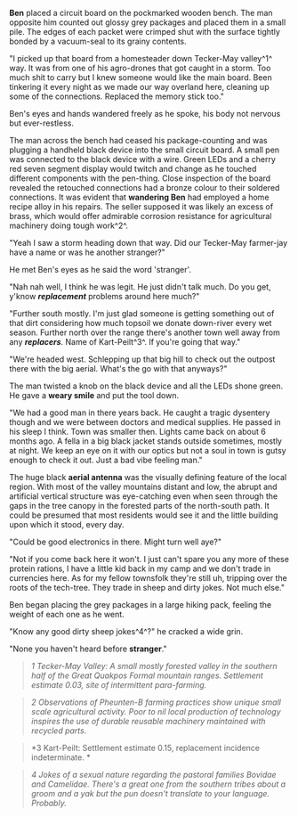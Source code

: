 **Ben** placed a circuit board on the pockmarked wooden bench. The man
opposite him counted out glossy grey packages and placed them in a small
pile. The edges of each packet were crimped shut with the surface
tightly bonded by a vacuum-seal to its grainy contents.

"I picked up that board from a homesteader down Tecker-May valley^1^
way. It was from one of his agro-drones that got caught in a storm. Too
much shit to carry but I knew someone would like the main board. Been
tinkering it every night as we made our way overland here, cleaning up
some of the connections. Replaced the memory stick too."

Ben's eyes and hands wandered freely as he spoke, his body not nervous
but ever-restless.

The man across the bench had ceased his package-counting and was
plugging a handheld black device into the small circuit board. A small
pen was connected to the black device with a wire. Green LEDs and a
cherry red seven segment display would twitch and change as he touched
different components with the pen-thing. Close inspection of the board
revealed the retouched connections had a bronze colour to their soldered
connections. It was evident that **wandering Ben** had employed a home
recipe alloy in his repairs. The seller supposed it was likely an excess
of brass, which would offer admirable corrosion resistance for
agricultural machinery doing tough work^2^.

"Yeah I saw a storm heading down that way. Did our Tecker-May farmer-jay
have a name or was he another stranger?"

He met Ben's eyes as he said the word 'stranger'.

"Nah nah well, I think he was legit. He just didn't talk much. Do you
get, y'know ***replacement*** problems around here much?"

"Further south mostly. I'm just glad someone is getting something out of
that dirt considering how much topsoil we donate down-river every wet
season. Further north over the range there's another town well away from
any ***replacers***. Name of Kart-Peilt^3^. If you're going that way."

"We're headed west. Schlepping up that big hill to check out the outpost
there with the big aerial. What's the go with that anyways?"

The man twisted a knob on the black device and all the LEDs shone green.
He gave a **weary smile** and put the tool down.

"We had a good man in there years back. He caught a tragic dysentery
though and we were between doctors and medical supplies. He passed in
his sleep I think. Town was smaller then. Lights came back on about 6
months ago. A fella in a big black jacket stands outside sometimes,
mostly at night. We keep an eye on it with our optics but not a soul in
town is gutsy enough to check it out. Just a bad vibe feeling man."

The huge black **aerial antenna** was the visually defining feature of
the local region. With most of the valley mountains distant and low, the
abrupt and artificial vertical structure was eye-catching even when seen
through the gaps in the tree canopy in the forested parts of the
north-south path. It could be presumed that most residents would see it
and the little building upon which it stood, every day.

"Could be good electronics in there. Might turn well aye?"

"Not if you come back here it won't. I just can't spare you any more of
these protein rations, I have a little kid back in my camp and we don't
trade in currencies here. As for my fellow townsfolk they're still uh,
tripping over the roots of the tech-tree. They trade in sheep and dirty
jokes. Not much else."

Ben began placing the grey packages in a large hiking pack, feeling the
weight of each one as he went.

"Know any good dirty sheep jokes^4^?" he cracked a wide grin.

"None you haven't heard before **stranger**."

>*1 Tecker-May Valley: A small mostly forested valley in the southern
half of the Great Quakpos Formal mountain ranges. Settlement estimate
0.03, site of intermittent para-farming.*

>*2 Observations of Pheunten-B farming practices show unique small scale
agricultural activity. Poor to nil local production of technology
inspires the use of durable reusable machinery maintained with recycled
parts.*

>*3 Kart-Peilt: Settlement estimate 0.15, replacement incidence
indeterminate. *

>*4 Jokes of a sexual nature regarding the pastoral families Bovidae and
Camelidae. There's a great one from the southern tribes about a groom
and a yak but the pun doesn't translate to your language. Probably.*
